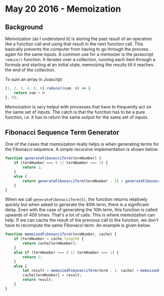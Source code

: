 # May 20 2016 - Memoization

## Background

Memoization (as I understand it) is storing the past result of an operation like a function call and using that result in the next function call. This basically prevents the computer from having to go through the process again for the same inputs. A common use for a memoizer is the javascript `reduce()` function. It iterates over a collection, running each item through a formula and starting at an initial state, memoizing the results till it reaches the end of the collection.

To sum an array in Jvascript

```javascript
[1, 2, 3, 4, 5, 6].reduce((sum, n) => {
    return sum + n
}, 0);
```

Memoization is very helpul with processes that have to frequently act on the same set of inputs. The catch is that the function has to be a pure function, i.e. it has to return the same output for the same set of inputs.

## Fibonacci Sequence Term Generator

One of the cases that memoization really helps is when generating terms for the Fibonacci sequence. A simple recursive implementation is shown below.

```javascript
function generateFibonacciTerm(termNumber) {
    if (termNumber === 0 || termNumber === 1) {
        return 1;
    }
    else {
        return generateFibonacciTerm(termNumber - 1) + generateFibonacciTerm(termNumber - 2);
    }
}
```

When we call `generateFibonacciTerm(5)`, the function returns relatively quickly but when asked to generate the 40th term, there is a significant delay. Even with the case of generating the 10th term, this function is called upwards of 400 times. That's a lot of calls. This is where memoization can help. If we can cache the result of the previous call to the function, we don't have to recompute the same Fibonacci term. An example is given below.

```javascript
function memoizedFibonacciTerm(termNumber, cache) {
    if (termNumber < cache.length) {
        return cache[termNumber];
    }
    else if (termNumber === 0 || termNumber === 1) {
        return 1;
    }
    else {
        let result = memoizedFibonacciTerm(term - 1, cache) + memoizedFibonacciTerm(term - 2, cache);
        cache[termNumber] = result;
        return result;
    }
}
```
